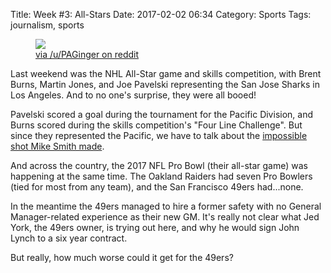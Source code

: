 Title: Week #3: All-Stars
Date: 2017-02-02 06:34
Category: Sports
Tags: journalism, sports

<figure>
	<img src="https://i.imgur.com/meLlZLy.jpg"/>
	<figcaption><a href="https://www.reddit.com/r/SanJoseSharks/comments/5r1rig/whats_that_la_courtesy_tumblr/">via /u/PAGinger on reddit</a></figcaption>
</figure>

Last weekend was the NHL All-Star game and skills competition, with Brent Burns, Martin Jones, and Joe Pavelski representing the San Jose Sharks in Los Angeles. And to no one's surprise, they were all booed!

Pavelski scored a goal during the tournament for the Pacific Division, and Burns scored during the skills competition's "Four Line Challenge". But since they represented the Pacific, we have to talk about the <a href="https://www.youtube.com/watch?v=ZUG-pW1DRKY">impossible shot Mike Smith made</a>.

And across the country, the 2017 NFL Pro Bowl (their all-star game) was happening at the same time. The Oakland Raiders had seven Pro Bowlers (tied for most from any team), and the San Francisco 49ers had...none.

In the meantime the 49ers managed to hire a former safety with no General Manager-related experience as their new GM. It's really not clear what Jed York, the 49ers owner, is trying out here, and why he would sign John Lynch to a six year contract.

But really, how much worse could it get for the 49ers?
